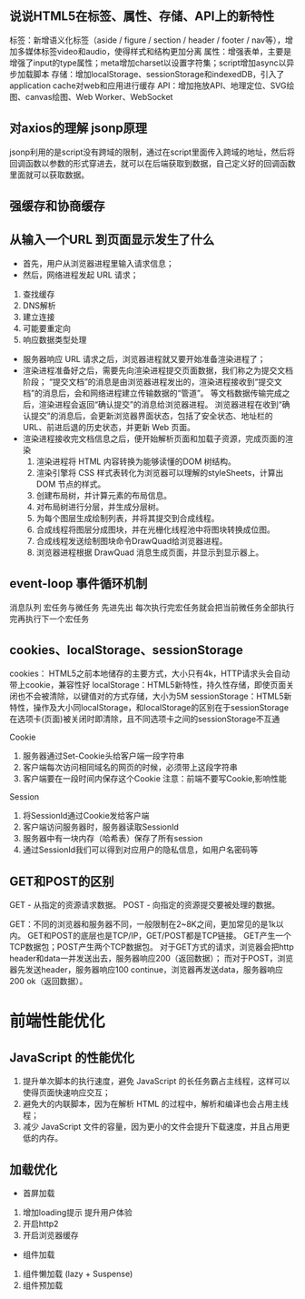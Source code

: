 ## 说说HTML5在标签、属性、存储、API上的新特性
标签：新增语义化标签（aside / figure / section / header / footer / nav等），增加多媒体标签video和audio，使得样式和结构更加分离
属性：增强表单，主要是增强了input的type属性；meta增加charset以设置字符集；script增加async以异步加载脚本
存储：增加localStorage、sessionStorage和indexedDB，引入了application cache对web和应用进行缓存
API：增加拖放API、地理定位、SVG绘图、canvas绘图、Web Worker、WebSocket


## 对axios的理解   jsonp原理
jsonp利用的是script没有跨域的限制，通过在script里面传入跨域的地址，然后将回调函数以参数的形式穿进去，就可以在后端获取到数据，自己定义好的回调函数里面就可以获取数据。

## 强缓存和协商缓存

## 从输入一个URL 到页面显示发生了什么
- 首先，用户从浏览器进程里输入请求信息；
- 然后，网络进程发起 URL 请求；
 1. 查找缓存
 2. DNS解析
 3. 建立连接
 4. 可能要重定向
 5. 响应数据类型处理
- 服务器响应 URL 请求之后，浏览器进程就又要开始准备渲染进程了；
- 渲染进程准备好之后，需要先向渲染进程提交页面数据，我们称之为提交文档阶段；
  “提交文档”的消息是由浏览器进程发出的，渲染进程接收到“提交文档”的消息后，会和网络进程建立传输数据的“管道”。
  等文档数据传输完成之后，渲染进程会返回“确认提交”的消息给浏览器进程。
  浏览器进程在收到“确认提交”的消息后，会更新浏览器界面状态，包括了安全状态、地址栏的 URL、前进后退的历史状态，并更新 Web 页面。
- 渲染进程接收完文档信息之后，便开始解析页面和加载子资源，完成页面的渲染
  1. 渲染进程将 HTML 内容转换为能够读懂的DOM 树结构。
  2. 渲染引擎将 CSS 样式表转化为浏览器可以理解的styleSheets，计算出 DOM 节点的样式。
  3. 创建布局树，并计算元素的布局信息。
  4. 对布局树进行分层，并生成分层树。
  5. 为每个图层生成绘制列表，并将其提交到合成线程。
  6. 合成线程将图层分成图块，并在光栅化线程池中将图块转换成位图。
  7. 合成线程发送绘制图块命令DrawQuad给浏览器进程。
  8. 浏览器进程根据 DrawQuad 消息生成页面，并显示到显示器上。


## event-loop 事件循环机制
消息队列   宏任务与微任务  先进先出 
每次执行完宏任务就会把当前微任务全部执行完再执行下一个宏任务


## cookies、localStorage、sessionStorage
cookies： HTML5之前本地储存的主要方式，大小只有4k，HTTP请求头会自动带上cookie，兼容性好
localStorage：HTML5新特性，持久性存储，即使页面关闭也不会被清除，以键值对的方式存储，大小为5M
sessionStorage：HTML5新特性，操作及大小同localStorage，和localStorage的区别在于sessionStorage在选项卡(页面)被关闭时即清除，且不同选项卡之间的sessionStorage不互通

Cookie
1. 服务器通过Set-Cookie头给客户端一段字符串
2. 客户端每次访问相同域名的网页的时候，必须带上这段字符串
3. 客户端要在一段时间内保存这个Cookie
注意：前端不要写Cookie,影响性能

Session
1. 将SessionId通过Cookie发给客户端
2. 客户端访问服务器时，服务器读取SessionId
3. 服务器中有一块内存（哈希表）保存了所有session
4. 通过SessionId我们可以得到对应用户的隐私信息，如用户名密码等

## GET和POST的区别
GET - 从指定的资源请求数据。
POST - 向指定的资源提交要被处理的数据。

GET：不同的浏览器和服务器不同，一般限制在2~8K之间，更加常见的是1k以内。
GET和POST的底层也是TCP/IP，GET/POST都是TCP链接。
GET产生一个TCP数据包；POST产生两个TCP数据包。
对于GET方式的请求，浏览器会把http header和data一并发送出去，服务器响应200（返回数据）；
而对于POST，浏览器先发送header，服务器响应100 continue，浏览器再发送data，服务器响应200 ok（返回数据）。


# 前端性能优化


## JavaScript 的性能优化

1. 提升单次脚本的执行速度，避免 JavaScript 的长任务霸占主线程，这样可以使得页面快速响应交互；
2. 避免大的内联脚本，因为在解析 HTML 的过程中，解析和编译也会占用主线程；
3. 减少 JavaScript 文件的容量，因为更小的文件会提升下载速度，并且占用更低的内存。

## 加载优化
- 首屏加载
1. 增加loading提示   提升用户体验
2. 开启http2
3. 开启浏览器缓存

- 组件加载
1. 组件懒加载 (lazy + Suspense)
2. 组件预加载
